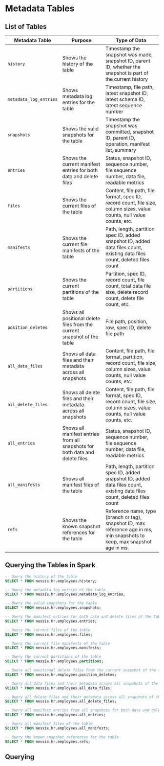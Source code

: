 # Metadata Tables

## List of Tables

| Metadata Table         | Purpose                                                                          | Type of Data                                                                                                              |
|------------------------|----------------------------------------------------------------------------------|---------------------------------------------------------------------------------------------------------------------------|
| `history`              | Shows the history of the table                                                   | Timestamp the snapshot was made, snapshot ID, parent ID, whether the snapshot is part of the current history              |
| `metadata_log_entries` | Shows metadata log entries for the table                                         | Timestamp, file path, latest snapshot ID, latest schema ID, latest sequence number                                        |
| `snapshots`            | Shows the valid snapshots for the table                                          | Timestamp the snapshot was committed, snapshot ID, parent ID, operation, manifest list, summary                            |
| `entries`              | Shows the current manifest entries for both data and delete files                | Status, snapshot ID, sequence number, file sequence number, data file, readable metrics                                   |
| `files`                | Shows the current files of the table                                             | Content, file path, file format, spec ID, record count, file size, column sizes, value counts, null value counts, etc.    |
| `manifests`            | Shows the current file manifests of the table                                    | Path, length, partition spec ID, added snapshot ID, added data files count, existing data files count, deleted files count |
| `partitions`           | Shows the current partitions of the table                                        | Partition, spec ID, record count, file count, total data file size, delete record count, delete file count, etc.          |
| `position_deletes`     | Shows all positional delete files from the current snapshot of the table         | File path, position, row, spec ID, delete file path                                                                       |
| `all_data_files`       | Shows all data files and their metadata across all snapshots                     | Content, file path, file format, partition, record count, file size, column sizes, value counts, null value counts, etc.  |
| `all_delete_files`     | Shows all delete files and their metadata across all snapshots                   | Content, file path, file format, spec ID, record count, file size, column sizes, value counts, null value counts, etc.    |
| `all_entries`          | Shows all manifest entries from all snapshots for both data and delete files     | Status, snapshot ID, sequence number, file sequence number, data file, readable metrics                                   |
| `all_manifests`        | Shows all manifest files of the table                                            | Path, length, partition spec ID, added snapshot ID, added data files count, existing data files count, deleted files count |
| `refs`                 | Shows the known snapshot references for the table                                | Reference name, type (branch or tag), snapshot ID, max reference age in ms, min snapshots to keep, max snapshot age in ms  |

## Querying the Tables in Spark

```sql
-- Query the history of the table
SELECT * FROM nessie.hr.employees.history;

-- Query the metadata log entries of the table
SELECT * FROM nessie.hr.employees.metadata_log_entries;

-- Query the valid snapshots for the table
SELECT * FROM nessie.hr.employees.snapshots;

-- Query the manifest entries for both data and delete files of the table
SELECT * FROM nessie.hr.employees.entries;

-- Query the current files of the table
SELECT * FROM nessie.hr.employees.files;

-- Query the current file manifests of the table
SELECT * FROM nessie.hr.employees.manifests;

-- Query the current partitions of the table
SELECT * FROM nessie.hr.employees.partitions;

-- Query all positional delete files from the current snapshot of the table
SELECT * FROM nessie.hr.employees.position_deletes;

-- Query all data files and their metadata across all snapshots of the table
SELECT * FROM nessie.hr.employees.all_data_files;

-- Query all delete files and their metadata across all snapshots of the table
SELECT * FROM nessie.hr.employees.all_delete_files;

-- Query all manifest entries from all snapshots for both data and delete files of the table
SELECT * FROM nessie.hr.employees.all_entries;

-- Query all manifest files of the table
SELECT * FROM nessie.hr.employees.all_manifests;

-- Query the known snapshot references for the table
SELECT * FROM nessie.hr.employees.refs;
```

## Querying 